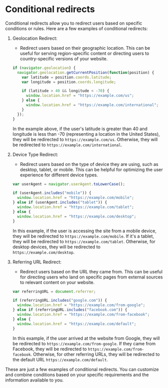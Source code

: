 # Conditional redirects

Conditional redirects allow you to redirect users based on specific conditions or rules. Here are a few examples of conditional redirects:

1. Geolocation Redirect:
   - Redirect users based on their geographic location. This can be useful for serving region-specific content or directing users to country-specific versions of your website.

   ```javascript
   if (navigator.geolocation) {
     navigator.geolocation.getCurrentPosition(function(position) {
       var latitude = position.coords.latitude;
       var longitude = position.coords.longitude;

       if (latitude > 40 && longitude < -70) {
         window.location.href = "https://example.com/us";
       } else {
         window.location.href = "https://example.com/international";
       }
     });
   }
   ```

   In the example above, if the user's latitude is greater than 40 and longitude is less than -70 (representing a location in the United States), they will be redirected to `https://example.com/us`. Otherwise, they will be redirected to `https://example.com/international`.

2. Device Type Redirect:
   - Redirect users based on the type of device they are using, such as desktop, tablet, or mobile. This can be helpful for optimizing the user experience for different device types.

   ```javascript
   var userAgent = navigator.userAgent.toLowerCase();

   if (userAgent.includes("mobile")) {
     window.location.href = "https://example.com/mobile";
   } else if (userAgent.includes("tablet")) {
     window.location.href = "https://example.com/tablet";
   } else {
     window.location.href = "https://example.com/desktop";
   }
   ```

   In this example, if the user is accessing the site from a mobile device, they will be redirected to `https://example.com/mobile`. If it's a tablet, they will be redirected to `https://example.com/tablet`. Otherwise, for desktop devices, they will be redirected to `https://example.com/desktop`.

3. Referring URL Redirect:
   - Redirect users based on the URL they came from. This can be useful for directing users who land on specific pages from external sources to relevant content on your website.

   ```javascript
   var referringURL = document.referrer;

   if (referringURL.includes("google.com")) {
     window.location.href = "https://example.com/from-google";
   } else if (referringURL.includes("facebook.com")) {
     window.location.href = "https://example.com/from-facebook";
   } else {
     window.location.href = "https://example.com/default";
   }
   ```

   In this example, if the user arrived at the website from Google, they will be redirected to `https://example.com/from-google`. If they came from Facebook, they will be redirected to `https://example.com/from-facebook`. Otherwise, for other referring URLs, they will be redirected to the default URL `https://example.com/default`.

These are just a few examples of conditional redirects. You can customize and combine conditions based on your specific requirements and the information available to you.

